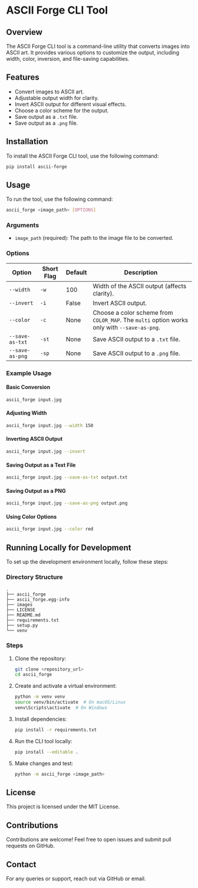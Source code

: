 # ASCII Forge CLI Tool

## Overview
The ASCII Forge CLI tool is a command-line utility that converts images into ASCII art. It provides various options to customize the output, including width, color, inversion, and file-saving capabilities.

## Features
- Convert images to ASCII art.
- Adjustable output width for clarity.
- Invert ASCII output for different visual effects.
- Choose a color scheme for the output.
- Save output as a `.txt` file.
- Save output as a `.png` file.

## Installation
To install the ASCII Forge CLI tool, use the following command:
```sh
pip install ascii-forge
```

## Usage
To run the tool, use the following command:
```sh
ascii_forge <image_path> [OPTIONS]
```

### Arguments
- `image_path` (required): The path to the image file to be converted.

### Options
| Option | Short Flag | Default | Description |
|--------|------------|---------|-------------|
| `--width` | `-w` | 100 | Width of the ASCII output (affects clarity). |
| `--invert` | `-i` | False | Invert ASCII output. |
| `--color` | `-c` | None | Choose a color scheme from `COLOR_MAP`. The `multi` option works only with `--save-as-png`. |
| `--save-as-txt` | `-st` | None | Save ASCII output to a `.txt` file. |
| `--save-as-png` | `-sp` | None | Save ASCII output to a `.png` file. |

### Example Usage
#### Basic Conversion
```sh
ascii_forge input.jpg
```
#### Adjusting Width
```sh
ascii_forge input.jpg --width 150
```
#### Inverting ASCII Output
```sh
ascii_forge input.jpg --invert
```
#### Saving Output as a Text File
```sh
ascii_forge input.jpg --save-as-txt output.txt
```
#### Saving Output as a PNG
```sh
ascii_forge input.jpg --save-as-png output.png
```
#### Using Color Options
```sh
ascii_forge input.jpg --color red
```

## Running Locally for Development
To set up the development environment locally, follow these steps:

### Directory Structure
```
.
├── ascii_forge
├── ascii_forge.egg-info
├── images
├── LICENSE
├── README.md
├── requirements.txt
├── setup.py
└── venv
```

### Steps
1. Clone the repository:
   ```sh
   git clone <repository_url>
   cd ascii_forge
   ```

2. Create and activate a virtual environment:
   ```sh
   python -m venv venv
   source venv/bin/activate  # On macOS/Linux
   venv\Scripts\activate  # On Windows
   ```

3. Install dependencies:
   ```sh
   pip install -r requirements.txt
   ```

4. Run the CLI tool locally:
   ```sh
   pip install --editable .
   ```

5. Make changes and test:
   ```sh
   python -m ascii_forge <image_path>
   ```

## License
This project is licensed under the MIT License.

## Contributions
Contributions are welcome! Feel free to open issues and submit pull requests on GitHub.

## Contact
For any queries or support, reach out via GitHub or email.

